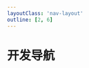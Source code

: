 ```yaml
---
layoutClass: 'nav-layout'
outline: [2, 6]
---
```


<script setup>
  import { LIB_DATA } from './data.ts'
</script>
<style src="./index.scss"></style>

# 开发导航

<NavLink v-for="{ title, items } in LIB_DATA" :title="title" :items="items" />
